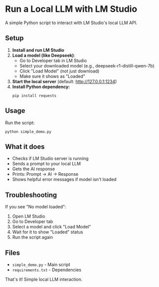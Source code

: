 # Run a Local LLM with LM Studio

A simple Python script to interact with LM Studio's local LLM API.

## Setup

1. **Install and run LM Studio**
2. **Load a model (like Deepseek)**:
   - Go to Developer tab in LM Studio
   - Select your downloaded model (e.g., deepseek-r1-distill-qwen-7b)
   - Click "Load Model" (not just download)
   - Make sure it shows as "Loaded" 
3. **Start the local server** (default: http://127.0.0.1:1234)
4. **Install Python dependency:**
   ```
   pip install requests
   ```

## Usage

Run the script:
```
python simple_demo.py
```

## What it does

- Checks if LM Studio server is running
- Sends a prompt to your local LLM
- Gets the AI response  
- Prints: Prompt → AI → Response
- Shows helpful error messages if model isn't loaded

## Troubleshooting

If you see "No model loaded":
1. Open LM Studio
2. Go to Developer tab
3. Select a model and click "Load Model"
4. Wait for it to show "Loaded" status
5. Run the script again

## Files

- `simple_demo.py` - Main script
- `requirements.txt` - Dependencies

That's it! Simple local LLM interaction.